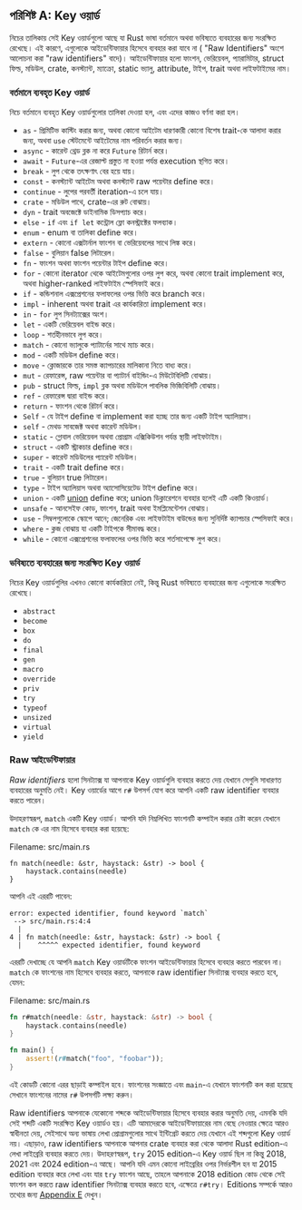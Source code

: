 ## পরিশিষ্ট A: Key ওয়ার্ড

নিচের তালিকায় সেই Key ওয়ার্ডগুলো আছে যা Rust ভাষা বর্তমানে অথবা ভবিষ্যতে ব্যবহারের জন্য সংরক্ষিত রেখেছে। এই কারণে, এগুলোকে আইডেন্টিফায়ার হিসেবে ব্যবহার করা যাবে না ( "Raw Identifiers" অংশে আলোচনা করা "raw identifiers" বাদে)। আইডেন্টিফায়ার হলো ফাংশন, ভেরিয়েবল, প্যারামিটার, struct ফিল্ড, মডিউল, crate, কনস্ট্যান্ট, ম্যাক্রো, static ভ্যালু, attribute, টাইপ, trait অথবা লাইফটাইমের নাম।

### বর্তমানে ব্যবহৃত Key ওয়ার্ড

নিচে বর্তমানে ব্যবহৃত Key ওয়ার্ডগুলোর তালিকা দেওয়া হল, এবং এদের কাজও বর্ণনা করা হল।

- `as` -  প্রিমিটিভ কাস্টিং করার জন্য, অথবা কোনো আইটেম ধারণকারী কোনো বিশেষ trait-কে আলাদা করার জন্য, অথবা `use` স্টেটমেন্টে আইটেমের নাম পরিবর্তন করার জন্য।
- `async` - কারেন্ট থ্রেড ব্লক না করে `Future` রিটার্ন করে।
- `await` - `Future`-এর রেজাল্ট প্রস্তুত না হওয়া পর্যন্ত execution স্থগিত করে।
- `break` - লুপ থেকে তৎক্ষণাৎ বের হয়ে যায়।
- `const` - কনস্ট্যান্ট আইটেম অথবা কনস্ট্যান্ট raw পয়েন্টার define করে।
- `continue` - লুপের পরবর্তী iteration-এ চলে যায়।
- `crate` - মডিউল পাথে, crate-এর রুট বোঝায়।
- `dyn` - trait অবজেক্টে ডাইনামিক ডিসপ্যাচ করে।
- `else` - `if` এবং `if let` কন্ট্রোল ফ্লো কনস্ট্রাক্টের ফলব্যাক।
- `enum` - enum বা তালিকা define করে।
- `extern` - কোনো এক্সটার্নাল ফাংশন বা ভেরিয়েবলের সাথে লিঙ্ক করে।
- `false` - বুলিয়ান false লিটারেল।
- `fn` - ফাংশন অথবা ফাংশন পয়েন্টার টাইপ define করে।
- `for` - কোনো iterator থেকে আইটেমগুলোর ওপর লুপ করে, অথবা কোনো trait implement করে, অথবা higher-ranked লাইফটাইম স্পেসিফাই করে।
- `if` - কন্ডিশনাল এক্সপ্রেশনের ফলাফলের ওপর ভিত্তি করে branch করে।
- `impl` -  inherent অথবা trait এর কার্যকারিতা implement করে।
- `in` - `for` লুপ সিনট্যাক্সের অংশ।
- `let` - একটি ভেরিয়েবল বাইন্ড করে।
- `loop` - শর্তহীনভাবে লুপ করে।
- `match` - কোনো ভ্যালুকে প্যাটার্নের সাথে ম্যাচ করে।
- `mod` - একটি মডিউল define করে।
- `move` - ক্লোজারকে তার সমস্ত ক্যাপচারের মালিকানা নিতে বাধ্য করে।
- `mut` - রেফারেন্স, raw পয়েন্টার বা প্যাটার্ন বাইন্ডিং-এ মিউটেবিলিটি বোঝায়।
- `pub` - struct ফিল্ড, `impl` ব্লক অথবা মডিউলে পাবলিক ভিজিবিলিটি বোঝায়।
- `ref` - রেফারেন্স দ্বারা বাইন্ড করে।
- `return` - ফাংশন থেকে রিটার্ন করে।
- `Self` - যে টাইপ define বা implement করা হচ্ছে তার জন্য একটি টাইপ অ্যালিয়াস।
- `self` - মেথড সাবজেক্ট অথবা কারেন্ট মডিউল।
- `static` - গ্লোবাল ভেরিয়েবল অথবা প্রোগ্রাম এক্সিকিউশন পর্যন্ত স্থায়ী লাইফটাইম।
- `struct` - একটি স্ট্রাকচার define করে।
- `super` - কারেন্ট মডিউলের প্যারেন্ট মডিউল।
- `trait` - একটি trait define করে।
- `true` - বুলিয়ান true লিটারেল।
- `type` - টাইপ অ্যালিয়াস অথবা অ্যাসোসিয়েটেড টাইপ define করে।
- `union` - একটি [union][union] define করে; union ডিক্লারেশনে ব্যবহার হলেই এটি একটি কিওয়ার্ড।
- `unsafe` - আনসেইফ কোড, ফাংশন, trait অথবা ইমপ্লিমেন্টেশন বোঝায়।
- `use` - সিম্বলগুলোকে স্কোপে আনে; জেনেরিক এবং লাইফটাইম বাউন্ডের জন্য সুনির্দিষ্ট ক্যাপচার স্পেসিফাই করে।
- `where` - ক্লজ বোঝায় যা একটি টাইপকে সীমাবদ্ধ করে।
- `while` - কোনো এক্সপ্রেশনের ফলাফলের ওপর ভিত্তি করে শর্তসাপেক্ষে লুপ করে।

[union]: ../reference/items/unions.html

### ভবিষ্যতে ব্যবহারের জন্য সংরক্ষিত Key ওয়ার্ড

নিচের Key ওয়ার্ডগুলির এখনও কোনো কার্যকারিতা নেই, কিন্তু Rust ভবিষ্যতে ব্যবহারের জন্য এগুলোকে সংরক্ষিত রেখেছে।

- `abstract`
- `become`
- `box`
- `do`
- `final`
- `gen`
- `macro`
- `override`
- `priv`
- `try`
- `typeof`
- `unsized`
- `virtual`
- `yield`

### Raw আইডেন্টিফায়ার

_Raw identifiers_ হলো সিনট্যাক্স যা আপনাকে Key ওয়ার্ডগুলি ব্যবহার করতে দেয় যেখানে সেগুলি সাধারণত ব্যবহারের অনুমতি নেই। Key ওয়ার্ডের আগে `r#` উপসর্গ যোগ করে আপনি একটি raw identifier ব্যবহার করতে পারেন।

উদাহরণস্বরূপ, `match` একটি Key ওয়ার্ড। আপনি যদি নিম্নলিখিত ফাংশনটি কম্পাইল করার চেষ্টা করেন যেখানে `match` কে এর নাম হিসেবে ব্যবহার করা হয়েছে:

<span class="filename">Filename: src/main.rs</span>

```rust,ignore,does_not_compile
fn match(needle: &str, haystack: &str) -> bool {
    haystack.contains(needle)
}
```

আপনি এই এররটি পাবেন:

```text
error: expected identifier, found keyword `match`
 --> src/main.rs:4:4
  |
4 | fn match(needle: &str, haystack: &str) -> bool {
  |    ^^^^^ expected identifier, found keyword
```

এররটি দেখাচ্ছে যে আপনি `match` Key ওয়ার্ডটিকে ফাংশন আইডেন্টিফায়ার হিসেবে ব্যবহার করতে পারবেন না। `match` কে ফাংশনের নাম হিসেবে ব্যবহার করতে, আপনাকে raw identifier সিনট্যাক্স ব্যবহার করতে হবে, যেমন:

<span class="filename">Filename: src/main.rs</span>

```rust
fn r#match(needle: &str, haystack: &str) -> bool {
    haystack.contains(needle)
}

fn main() {
    assert!(r#match("foo", "foobar"));
}
```

এই কোডটি কোনো এরর ছাড়াই কম্পাইল হবে। ফাংশনের সংজ্ঞাতে এবং `main`-এ যেখানে ফাংশনটি কল করা হয়েছে সেখানে ফাংশনের নামের `r#` উপসর্গটি লক্ষ্য করুন।

Raw identifiers আপনাকে যেকোনো শব্দকে আইডেন্টিফায়ার হিসেবে ব্যবহার করার অনুমতি দেয়, এমনকি যদি সেই শব্দটি একটি সংরক্ষিত Key ওয়ার্ডও হয়। এটি আমাদেরকে আইডেন্টিফায়ারের নাম বেছে নেওয়ার ক্ষেত্রে আরও স্বাধীনতা দেয়, সেইসাথে অন্য ভাষায় লেখা প্রোগ্রামগুলোর সাথে ইন্টিগ্রেট করতে দেয় যেখানে এই শব্দগুলো Key ওয়ার্ড নয়। এছাড়াও, raw identifiers আপনাকে আপনার crate ব্যবহার করা থেকে আলাদা Rust edition-এ লেখা লাইব্রেরি ব্যবহার করতে দেয়। উদাহরণস্বরূপ, `try` 2015 edition-এ Key ওয়ার্ড ছিল না কিন্তু 2018, 2021 এবং 2024 edition-এ আছে। আপনি যদি এমন কোনো লাইব্রেরির ওপর নির্ভরশীল হন যা 2015 edition ব্যবহার করে লেখা এবং যার `try` ফাংশন আছে, তাহলে আপনাকে 2018 edition কোড থেকে সেই ফাংশন কল করতে raw identifier সিনট্যাক্স ব্যবহার করতে হবে, এক্ষেত্রে `r#try`। Editions সম্পর্কে আরও তথ্যের জন্য [Appendix E][appendix-e] দেখুন।

[appendix-e]: appendix-05-editions.html
